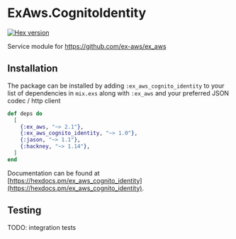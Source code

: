# ExAws.CognitoIdentity

[![Hex version](https://img.shields.io/hexpm/v/ex_aws_cognito_identity.svg "Hex
version")](https://hex.pm/packages/ex_aws_cognito_identity)

Service module for https://github.com/ex-aws/ex_aws

## Installation

The package can be installed by adding `:ex_aws_cognito_identity` to your list of dependencies in `mix.exs`
along with `:ex_aws` and your preferred JSON codec / http client

```elixir
def deps do
  [
    {:ex_aws, "~> 2.1"},
    {:ex_aws_cognito_identity, "~> 1.0"},
    {:jason, "~> 1.1"},
    {:hackney, "~> 1.14"},
  ]
end
```

Documentation can be found at [https://hexdocs.pm/ex_aws_cognito_identity](https://hexdocs.pm/ex_aws_cognito_identity).

## Testing

TODO: integration tests
